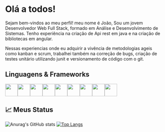 # Olá a todos!
Sejam bem-vindos ao meu perfil! meu nome é João, Sou um jovem Desenvolvedor Web Full Stack, formado em Análise e Desenvolvimento de Sistemas. Tenho experiência na criação de Api rest em java e na criação de bibliotecas em angular.

Nessas experiencias onde eu adquirir a vivência de metodologias ageis como kanban e scrum, trabalhei também na correção de bugs, criação de testes unitário utilizando junit e versionamento de código com o git.

## Linguagens & Frameworks
<div style="display: flex;">
<img align="center" width="40" src="https://cdn.jsdelivr.net/gh/devicons/devicon/icons/javascript/javascript-original.svg">
<img align="center" width="40" src="https://cdn.jsdelivr.net/gh/devicons/devicon/icons/typescript/typescript-original.svg" />
<img align="center" width="40" src="https://cdn.jsdelivr.net/gh/devicons/devicon/icons/angularjs/angularjs-original.svg" />
<img align="center" width="40" src="https://cdn.jsdelivr.net/gh/devicons/devicon/icons/nodejs/nodejs-original.svg">
<img align="center" width="40" src="https://cdn.jsdelivr.net/gh/devicons/devicon/icons/nextjs/nextjs-original-wordmark.svg" />
<img align="center" width="40" src="https://cdn.jsdelivr.net/gh/devicons/devicon/icons/java/java-original.svg">
<img align="center" width="40" src="https://cdn.jsdelivr.net/gh/devicons/devicon/icons/spring/spring-original.svg">
<img align="center" width="40" src="https://cdn.jsdelivr.net/gh/devicons/devicon/icons/html5/html5-original.svg">
<img align="center" width="40" src="https://cdn.jsdelivr.net/gh/devicons/devicon/icons/css3/css3-original.svg">
</div>

## :chart_with_upwards_trend: Meus Status 
![Anurag's GitHub stats](https://github-readme-stats.vercel.app/api?username=JoaoPedroArnaut&show_icons=true&theme=dark)
[![Top Langs](https://github-readme-stats.vercel.app/api/top-langs/?username=JoaoPedroArnaut&langs_count=8&theme=dark)](https://github.com/anuraghazra/github-readme-stats)

<!--
**JoaoPedroArnaut/JoaoPedroArnaut** is a ✨ _special_ ✨ repository because its `README.md` (this file) appears on your GitHub profile.

Here are some ideas to get you started:

- 🔭 I’m currently working on ...
- 🌱 I’m currently learning ...
- 👯 I’m looking to collaborate on ...
- 🤔 I’m looking for help with ...
- 💬 Ask me about ...
- 📫 How to reach me: ...
- 😄 Pronouns: ...
- ⚡ Fun fact: ...
-->
